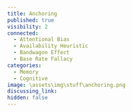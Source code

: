 ```yaml
---
title: Anchoring
published: true
visibility: 2
connected:
  - Attentional Bias
  - Availability Heuristic
  - Bandwagon Effect
  - Base Rate Fallacy
categories:
  - Memory
  - Cognitive
image: \assets\img\stuff\anchoring.png
discussing_link: 
hidden: false
---
```


